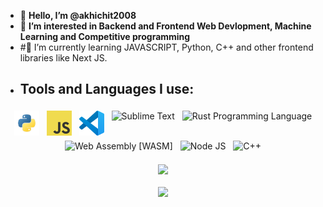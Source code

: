 - 👋 <strong>Hello, I’m @akhichit2008</strong>
- 👀 <strong>I’m interested in Backend and Frontend Web Devlopment, Machine Learning and Competitive programming</strong>
- #📘 I’m currently learning JAVASCRIPT, Python, C++ and other frontend libraries like Next JS.
- ## Tools and Languages I use:
<p align="center">
<img src="https://raw.githubusercontent.com/github/explore/80688e429a7d4ef2fca1e82350fe8e3517d3494d/topics/python/python.png" alt="Python" height="40" style="vertical-align:top; margin:4px">
<img src="https://raw.githubusercontent.com/github/explore/80688e429a7d4ef2fca1e82350fe8e3517d3494d/topics/javascript/javascript.png" alt="Javascript" height="40" style="vertical-align:top; margin:4px">
<img src="https://raw.githubusercontent.com/github/explore/80688e429a7d4ef2fca1e82350fe8e3517d3494d/topics/visual-studio-code/visual-studio-code.png" alt="VS Code" height="40" style="vertical-align:top; margin:4px">
 <img src="https://img.shields.io/badge/sublime_text-%23575757.svg?&style=for-the-badge&logo=sublime-text&logoColor=important" alt="Sublime Text" height="40" style="vertical-align:top; margin:4px">
<img src="https://img.shields.io/badge/Rust-black?style=for-the-badge&logo=rust&logoColor=#E57324" alt="Rust Programming Language" height="40" style="vertical-align:top; margin:4px">
 <img src="https://img.shields.io/badge/WebAssembly-654FF0?style=for-the-badge&logo=WebAssembly&logoColor=white" alt="Web Assembly [WASM]" height="40" style="vertical-align:top; margin:4px">
  <img src="https://img.shields.io/badge/Node.js-339933?style=for-the-badge&logo=nodedotjs&logoColor=white" alt="Node JS" height="40" style="vertical-align:top; margin:4px">
 <img src="https://img.shields.io/badge/C%2B%2B-00599C?style=for-the-badge&logo=c%2B%2B&logoColor=white" alt="C++" height="40" style="vertical-align:top; margin:4px">
 <br/><br/>
<img src="https://cp-logo.vercel.app/codechef/akhicode800725" style=height:50px;">
 <br/><br/>
 <img src="https://github-readme-stats.vercel.app/api/top-langs/?username=akhichit2008&theme=tokyonight">

<!---
akhichit2008/akhichit2008 is a ✨ special ✨ repository because its `README.md` (this file) appears on your GitHub profile.
You can click the Preview link to take a look at your changes.
--->
